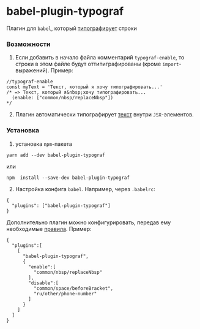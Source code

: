 # babel-plugin-typograf

Плагин для `babel`, который [типографирует](https://www.artlebedev.ru/typograf/about/) строки

### Возможности
1. Если добавить в начало файла комментарий `typograf-enable`, то строки в этом файле будут оттипиграфированы (кроме `import`-выражений). Пример:
```
//typograf-enable
const myText = 'Текст, который я хочу типографировать...' 
/* => Текст, который я&nbsp;хочу типографировать...
  (enable: ["common/nbsp/replaceNbsp"])
*/
```
2. Плагин автоматически типографирует [текст](https://github.com/facebook/jsx/blob/master/AST.md#jsx-text) внутри `JSX`-элементов.

### Установка
1. установка `npm`-пакета
```
yarn add --dev babel-plugin-typograf
```
или
```
npm  install --save-dev babel-plugin-typograf
```
2. Настройка конфига `babel`. Например, через `.babelrc`:
```
{
  "plugins": ["babel-plugin-typograf"]
}
```
Дополнительно плагин можно конфигурировать, передав ему необходимые [правила](https://github.com/typograf/typograf/blob/dev/docs/RULES.ru.md). Пример:
```
{
  "plugins":[
    [
      "babel-plugin-typograf",
      {
        "enable":[
          "common/nbsp/replaceNbsp"
        ],
        "disable":[
          "common/space/beforeBracket",
          "ru/other/phone-number"
        ]
      }
    ]
  ]
}
```

